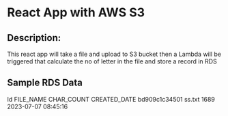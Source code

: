 # React App with AWS S3 
## Description: 
This react app will take a file and upload to S3 bucket then a Lambda will be triggered that calculate the no of letter in the file and store a record in RDS

## Sample RDS Data
Id             FILE_NAME   CHAR_COUNT   CREATED_DATE
bd909c1c34501	ss.txt	     1689	   2023-07-07 08:45:16